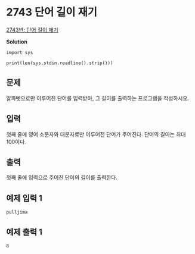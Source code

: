 # 2743 단어 길이 재기

[2743번: 단어 길이 재기](https://www.acmicpc.net/problem/2743)

**Solution**

    import sys
    
    print(len(sys.stdin.readline().strip()))

## 문제

알파벳으로만 이루어진 단어를 입력받아, 그 길이를 출력하는 프로그램을 작성하시오.

## 입력

첫째 줄에 영어 소문자와 대문자로만 이루어진 단어가 주어진다. 단어의 길이는 최대 100이다.

## 출력

첫째 줄에 입력으로 주어진 단어의 길이를 출력한다.

## 예제 입력 1

    pulljima

## 예제 출력 1

    8
